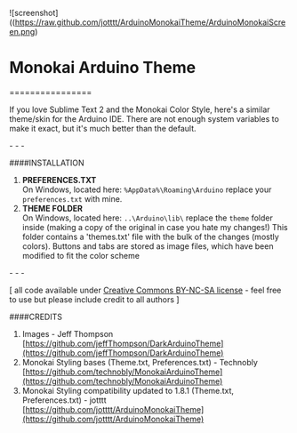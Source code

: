 ![screenshot]((https://raw.github.com/jotttt/ArduinoMonokaiTheme/ArduinoMonokaiScreen.png)
# Monokai Arduino Theme
================

If you love Sublime Text 2 and the Monokai Color Style, here's a similar theme/skin for the Arduino IDE.
There are not enough system variables to make it exact, but it's much better than the default. 

\- \- \-

####INSTALLATION
1. **PREFERENCES.TXT**  
On Windows, located here: `%AppData%\Roaming\Arduino` replace your `preferences.txt` with mine.
2. **THEME FOLDER**  
On Windows, located here: `..\Arduino\lib\` replace the `theme` folder inside (making a copy of the original in case you hate my changes!)
This folder contains a 'themes.txt' file with the bulk of the changes (mostly colors).  Buttons and tabs are stored as image files, which have been modified to fit the color scheme

\- \- \-

\[ all code available under [Creative Commons BY-NC-SA license](http://creativecommons.org/licenses/by-nc-sa/3.0/) - feel free to use but please include credit to all authors \]

####CREDITS
1. Images - Jeff Thompson [https://github.com/jeffThompson/DarkArduinoTheme](https://github.com/jeffThompson/DarkArduinoTheme)
2. Monokai Styling bases (Theme.txt, Preferences.txt) - Technobly [https://github.com/technobly/MonokaiArduinoTheme](https://github.com/technobly/MonokaiArduinoTheme)
3. Monokai Styling compatibility updated to 1.8.1 (Theme.txt, Preferences.txt) - jotttt [https://github.com/jotttt/ArduinoMonokaiTheme](https://github.com/jotttt/ArduinoMonokaiTheme)
